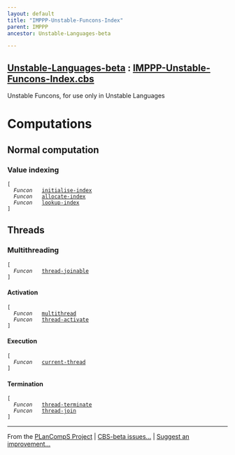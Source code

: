 ```yaml
---
layout: default
title: "IMPPP-Unstable-Funcons-Index"
parent: IMPPP
ancestor: Unstable-Languages-beta

---
```


[Unstable-Languages-beta] : [IMPPP-Unstable-Funcons-Index.cbs]
-----------------------------


Unstable Funcons, for use only in Unstable Languages


# Computations

## Normal computation

### Value indexing
<div class="highlighter-rouge"><pre class="highlight"><code>[
  <i class="keyword">Funcon</i>   <span class="name"><a href="../../../../../Unstable-Funcons-beta/Computations/Normal/Indexing/index.html#Name_initialise-index">initialise-index</a></span>
  <i class="keyword">Funcon</i>   <span class="name"><a href="../../../../../Unstable-Funcons-beta/Computations/Normal/Indexing/index.html#Name_allocate-index">allocate-index</a></span>
  <i class="keyword">Funcon</i>   <span class="name"><a href="../../../../../Unstable-Funcons-beta/Computations/Normal/Indexing/index.html#Name_lookup-index">lookup-index</a></span>
]</code></pre></div>


## Threads

### Multithreading
<div class="highlighter-rouge"><pre class="highlight"><code>[
  <i class="keyword">Funcon</i>   <span class="name"><a href="../../../../../Unstable-Funcons-beta/Computations/Threads/Multithreading/index.html#Name_thread-joinable">thread-joinable</a></span>
]</code></pre></div>


#### Activation
<div class="highlighter-rouge"><pre class="highlight"><code>[
  <i class="keyword">Funcon</i>   <span class="name"><a href="../../../../../Unstable-Funcons-beta/Computations/Threads/Multithreading/index.html#Name_multithread">multithread</a></span>
  <i class="keyword">Funcon</i>   <span class="name"><a href="../../../../../Unstable-Funcons-beta/Computations/Threads/Multithreading/index.html#Name_thread-activate">thread-activate</a></span>
]</code></pre></div>


#### Execution
<div class="highlighter-rouge"><pre class="highlight"><code>[
  <i class="keyword">Funcon</i>   <span class="name"><a href="../../../../../Unstable-Funcons-beta/Computations/Threads/Multithreading/index.html#Name_current-thread">current-thread</a></span> 
]</code></pre></div>


#### Termination
<div class="highlighter-rouge"><pre class="highlight"><code>[
  <i class="keyword">Funcon</i>   <span class="name"><a href="../../../../../Unstable-Funcons-beta/Computations/Threads/Multithreading/index.html#Name_thread-terminate">thread-terminate</a></span>
  <i class="keyword">Funcon</i>   <span class="name"><a href="../../../../../Unstable-Funcons-beta/Computations/Threads/Multithreading/index.html#Name_thread-join">thread-join</a></span>
]</code></pre></div>




____

From the [PLanCompS Project] | [CBS-beta issues...] | [Suggest an improvement...]

[IMPPP-Unstable-Funcons-Index.cbs]: IMPPP-Unstable-Funcons-Index.cbs 
  "CBS SOURCE FILE"
[Funcons-beta]: /CBS-beta/docs/Funcons-beta
  "FUNCONS-BETA"
[Unstable-Funcons-beta]: /CBS-beta/docs/Unstable-Funcons-beta
  "UNSTABLE-FUNCONS-BETA"
[Languages-beta]: /CBS-beta/docs/Languages-beta
  "LANGUAGES-BETA"
[Unstable-Languages-beta]: /CBS-beta/docs/Unstable-Languages-beta
  "UNSTABLE-LANGUAGES-BETA"
[CBS-beta]: /CBS-beta "CBS-BETA"
[PLanCompS Project]: https://plancomps.github.io
  "PROGRAMMING LANGUAGE COMPONENTS AND SPECIFICATIONS PROJECT HOME PAGE"
[CBS-beta issues...]: https://github.com/plancomps/CBS-beta/issues
  "CBS-BETA ISSUE REPORTS ON GITHUB"
[Suggest an improvement...]: mailto:plancomps@gmail.com?Subject=CBS-beta%20-%20comment&Body=Re%3A%20CBS-beta%20specification%20at%20IMPPP/IMPPP-Unstable-Funcons-Index/IMPPP-Unstable-Funcons-Index.cbs%0A%0AComment/Query/Issue/Suggestion%3A%0A%0A%0ASignature%3A%0A 
  "GENERATE AN EMAIL TEMPLATE"
